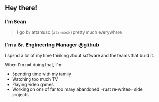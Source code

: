 ## Hey there!

### I'm Sean

> I go by attamusc (`atə-məsk`) pretty much everywhere

### I'm a Sr. Engineering Manager [@github](https://github.com/github)

I spend a lot of my time thinking about software and the teams that build it.

When I'm not doing that, I'm: 
- Spending time with my family
- Watching too much TV
- Playing video games
- Working on one of far too many abandoned ~rust re-writes~ side projects.
